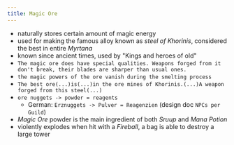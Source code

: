 ```yaml
---
title: Magic Ore
---
```


- naturally stores certain amount of magic energy
- used for making the famous alloy known as _steel of Khorinis_, considered the best in entire _Myrtana_
- known since ancient times, used by "Kings and heroes of old"
- `The magic ore does have special qualities. Weapons forged from it don't break, their blades are sharper than usual ones.`
- `the magic powers of the ore vanish during the smelting process`
- `The best ore(...)is(...)in the ore mines of Khorinis.(...)A weapon forged from this steel(...)`
- `ore nuggets -> powder = reagents`
  - German: `Erznuggets -> Pulver = Reagenzien` (design doc `NPCs per Guild`)
- _Magic Ore_ powder is the main ingredient of both _Sruup_ and _Mana Potion_
- violently explodes when hit with a _Fireball_, a bag is able to destroy a large tower 
